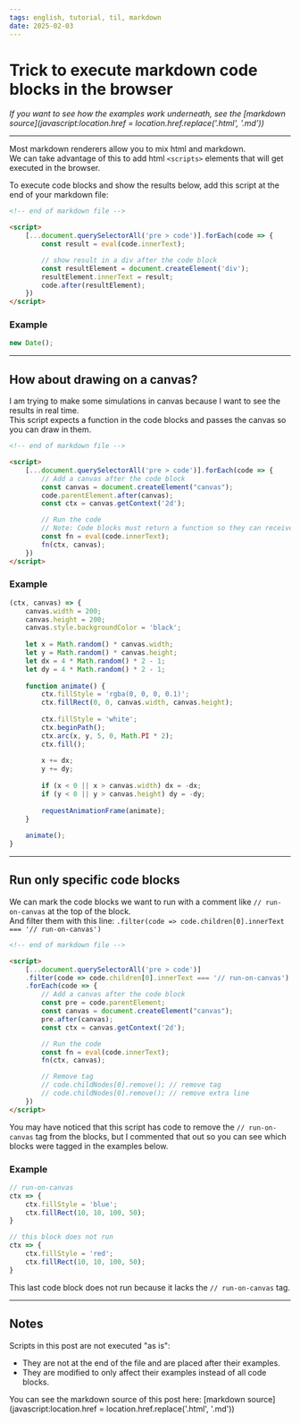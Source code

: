 ```yaml
---
tags: english, tutorial, til, markdown
date: 2025-02-03
---
```


# Trick to execute markdown code blocks in the browser

*If you want to see how the examples work underneath, see the [markdown source](javascript:location.href = location.href.replace('.html', '.md'))*

---

Most markdown renderers allow you to mix html and markdown.\
We can take advantage of this to add html `<scripts>` elements that will get executed in the browser.

To execute code blocks and show the results below, add this script at the end of your markdown file:

```md
<!-- end of markdown file -->

<script>
    [...document.querySelectorAll('pre > code')].forEach(code => {
        const result = eval(code.innerText);

        // show result in a div after the code block
        const resultElement = document.createElement('div');
        resultElement.innerText = result;
        code.after(resultElement);
    })
</script>
```

### Example

```js
new Date();
```

<script>
    [...document.querySelectorAll('pre > code')].slice(-1).forEach(code => {
        const result = eval(code.innerText);

        // show result in a div after the code block
        const resultElement = document.createElement('div');
        resultElement.innerText = result;
        code.parentElement.after(resultElement);
    })
</script>

---

## How about drawing on a canvas?

I am trying to make some simulations in canvas because I want to see the results in real time.\
This script expects a function in the code blocks and passes the canvas so you can draw in them.

```md
<!-- end of markdown file -->

<script>
    [...document.querySelectorAll('pre > code')].forEach(code => {
        // Add a canvas after the code block
        const canvas = document.createElement("canvas");
        code.parentElement.after(canvas);
        const ctx = canvas.getContext('2d');

        // Run the code
        // Note: Code blocks must return a function so they can receive the canvas context and element as parameters
        const fn = eval(code.innerText);
        fn(ctx, canvas);
    })
</script>
```

### Example

```js
(ctx, canvas) => {
    canvas.width = 200;
    canvas.height = 200;
    canvas.style.backgroundColor = 'black';
    
    let x = Math.random() * canvas.width;
    let y = Math.random() * canvas.height;
    let dx = 4 * Math.random() * 2 - 1;
    let dy = 4 * Math.random() * 2 - 1;
    
    function animate() {
        ctx.fillStyle = 'rgba(0, 0, 0, 0.1)';
        ctx.fillRect(0, 0, canvas.width, canvas.height);
        
        ctx.fillStyle = 'white';
        ctx.beginPath();
        ctx.arc(x, y, 5, 0, Math.PI * 2);
        ctx.fill();
        
        x += dx;
        y += dy;
        
        if (x < 0 || x > canvas.width) dx = -dx;
        if (y < 0 || y > canvas.height) dy = -dy;
        
        requestAnimationFrame(animate);
    }
    
    animate();
}
```

<script>
    [...document.querySelectorAll('pre > code')].slice(-1).forEach(code => {
        // Add a canvas after the code block
        const canvas = document.createElement("canvas");
        code.parentElement.after(canvas);
        const ctx = canvas.getContext('2d');

        // Run the code
        // Note: Code blocks must return a function so they can receive the canvas context and element as parameters
        const fn = eval(code.innerText);
        fn(ctx, canvas);
    });
</script>

---

## Run only specific code blocks

We can mark the code blocks we want to run with a comment like `// run-on-canvas` at the top of the block.\
And filter them with this line: `.filter(code => code.children[0].innerText === '// run-on-canvas')`

```md
<!-- end of markdown file -->

<script>
    [...document.querySelectorAll('pre > code')]
    .filter(code => code.children[0].innerText === '// run-on-canvas')
    .forEach(code => {
        // Add a canvas after the code block
        const pre = code.parentElement;
        const canvas = document.createElement("canvas");
        pre.after(canvas);
        const ctx = canvas.getContext('2d');

        // Run the code
        const fn = eval(code.innerText);
        fn(ctx, canvas);

        // Remove tag
        // code.childNodes[0].remove(); // remove tag
        // code.childNodes[0].remove(); // remove extra line
    })
</script>
```

You may have noticed that this script has code to remove the `// run-on-canvas` tag from the blocks, but I commented that out so you can see which blocks were tagged in the examples below.

### Example

```js
// run-on-canvas
ctx => {
    ctx.fillStyle = 'blue';
    ctx.fillRect(10, 10, 100, 50);
}
```

```js
// this block does not run
ctx => {
    ctx.fillStyle = 'red';
    ctx.fillRect(10, 10, 100, 50);
}
```

<script>
    [...document.querySelectorAll('pre > code')].slice(-2)
    .filter(code => code.children[0].innerText === '// run-on-canvas')
    .forEach(code => {
        // Add a canvas after the code block
        const pre = code.parentElement;
        const canvas = document.createElement("canvas");
        pre.after(canvas);
        const ctx = canvas.getContext('2d');

        // Run the code
        const fn = eval(code.innerText);
        fn(ctx, canvas);

        // Remove tag
        // code.childNodes[0].remove(); // remove tag
        // code.childNodes[0].remove(); // remove extra line
    })
</script>

This last code block does not run because it lacks the `// run-on-canvas` tag.

---

## Notes

Scripts in this post are not executed "as is":

- They are not at the end of the file and are placed after their examples.
- They are modified to only affect their examples instead of all code blocks.

You can see the markdown source of this post here: [markdown source](javascript:location.href = location.href.replace('.html', '.md'))
